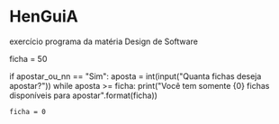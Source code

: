 # HenGuiA
exercício programa da matéria Design de Software 

ficha = 50


if apostar_ou_nn == "Sim":
    aposta = int(input("Quanta fichas deseja apostar?"))
    while aposta >= ficha:
        print("Você tem somente {0} fichas disponíveis para apostar".format(ficha))
        

    ficha = 0
